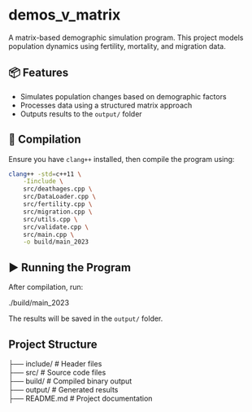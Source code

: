 # demos_v_matrix  

A matrix-based demographic simulation program. This project models population dynamics using fertility, mortality, and migration data.

## 📦 Features  
- Simulates population changes based on demographic factors  
- Processes data using a structured matrix approach  
- Outputs results to the `output/` folder  

## 🚀 Compilation  

Ensure you have `clang++` installed, then compile the program using:  

```sh
clang++ -std=c++11 \
    -Iinclude \
    src/deathages.cpp \
    src/DataLoader.cpp \
    src/fertility.cpp \
    src/migration.cpp \
    src/utils.cpp \
    src/validate.cpp \
    src/main.cpp \
    -o build/main_2023
```    
    
## ▶️ Running the Program
After compilation, run:

./build/main_2023

The results will be saved in the `output/` folder.

## Project Structure

├── include/        # Header files  
├── src/            # Source code files  
├── build/          # Compiled binary output  
├── output/         # Generated results  
├── README.md       # Project documentation 
